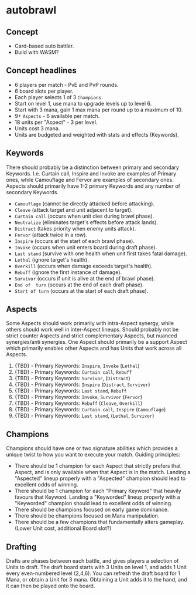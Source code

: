 # autobrawl


## Concept
* Card-based auto battler.
* Build with WASM?

## Concept headlines
* 6 players per match - PvE and PvP rounds.
* 6 board slots per player.
* Each player selects 1 of 3 `Champions`.
* Start on level 1, use mana to upgrade levels up to level 6.
* Start with 3 mana, gain 1 max mana per round up to a maximum of 10.
* 9+ `Aspects` - 6 available per match.
* 18 units per "Aspect" - 3 per level.
* Units cost 3 mana.
* Units are budgeted and weighted with stats and effects (Keywords).

## Keywords
There should probably be a distinction between primary and secondary Keywords. I.e. Curtain call, Inspire and Invoke are examples of Primary ones, while Camouflage and Fervor are examples of secondary ones. Aspects should primarily have 1-2 primary Keywords and any number of secondary Keywords. 

* `Camouflage` (cannot be directly attacked before attacking).
* `Cleave` (attack target and unit adjacent to target).
* `Curtain call` (occurs when unit dies during brawl phase).
* `Neutralize` (eliminates target's effects before attack lands).
* `Distract` (takes priority when enemy units attack).
* `Fervor` (attack twice in a row).
* `Inspire` (occurs at the start of each brawl phase).
* `Invoke` (occurs when unit enters board during draft phase).
* `Last stand` (survive with one health when unit first takes fatal damage).
* `Lethal` (ignore target's health).
* `Overkill` (occurs when damage exceeds target's health).
* `Rebuff` (ignore the first instance of damage).
* `Survivor` (occurs if unit is alive at the end of brawl phase).
* `End of  turn` (occurs at the end of each draft phase).
* `Start of turn` (occurs at the start of each draft phase).

## Aspects
Some Aspects should work primarily with intra-Aspect synergy, while others should work well in inter-Aspect lineups. Should probably not be strict counter Aspects and strict complementary Aspects, but nuanced synergies/anti synergies.
One Aspect should primarily be a support Aspect which primarily enables other Aspects and has Units that work across all Aspects.

1. {TBD} - Primary Keywords: `Inspire`, `Invoke` (`Lethal`)
2. {TBD} - Primary Keywords: `Curtain call`, `Rebuff`
3. {TBD} - Primary Keywords: `Survivor`, (`Distract`)
4. {TBD} - Primary Keywords: `Inspire` (`Distract`, `Survivor`)
5. {TBD} - Primary Keywords: `Last stand`, `Rebuff`
6. {TBD} - Primary Keywords: `Invoke`, `Survivor` (`Fervor`)
7. {TBD} - Primary Keywords: `Rebuff` (`Cleave`, `Overkill`)
8. {TBD} - Primary Keywords: `Curtain call`, `Inspire` (`Camouflage`)
9. {TBD} - Primary Keywords: `Last stand`, (`Lethal`, `Survivor`)


## Champions
Champions should have one or two signature abilities which provides a unique twist to how you want to execute your match. 
Guiding principles: 

* There should be 1 champion for each Aspect that strictly prefers that Aspect, and is only available when that Aspect is in the match. Landing a "Aspected" lineup properly with a "Aspected" champion should lead to excellent odds of winning.
* There should be 1 champion for each "Primary Keyword" that heavily favours that Keyword. Landing a "Keyworded" lineup properly with a "Keyworded" champion should lead to excellent odds of winning.
* There should be champions focused on early game dominance.
* There should be champions focused on Mana manipulation.
* There should be a few champions that fundamentally alters gameplay. (Lower Unit cost, additional Board slot?)

## Drafting
Drafts are phases between each battle, and gives players a selection of Units to draft. The draft board starts with 3 Units on level 1, and adds 1 Unit every even-numbered level (2,4,6). You can refresh the draft board for 1 Mana, or obtain a Unit for 3 mana. Obtaining a Unit adds it to the hand, and it can then be played onto the board.

